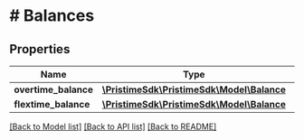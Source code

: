 # # Balances

## Properties

Name | Type | Description | Notes
------------ | ------------- | ------------- | -------------
**overtime_balance** | [**\PristimeSdk\PristimeSdk\Model\Balance**](Balance.md) |  |
**flextime_balance** | [**\PristimeSdk\PristimeSdk\Model\Balance**](Balance.md) |  |

[[Back to Model list]](../../README.md#models) [[Back to API list]](../../README.md#endpoints) [[Back to README]](../../README.md)
